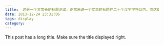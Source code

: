 ```yaml
---
title:  这是一个非常长的标题测试，正常来说一个文章的标题在二十个汉字字符以内，而这篇文章的标题题目长达五十多个汉字.
date: 2013-12-24 23:31:06
tags: display
category: 
---
```


This post has a long title. Make sure the title displayed right.
